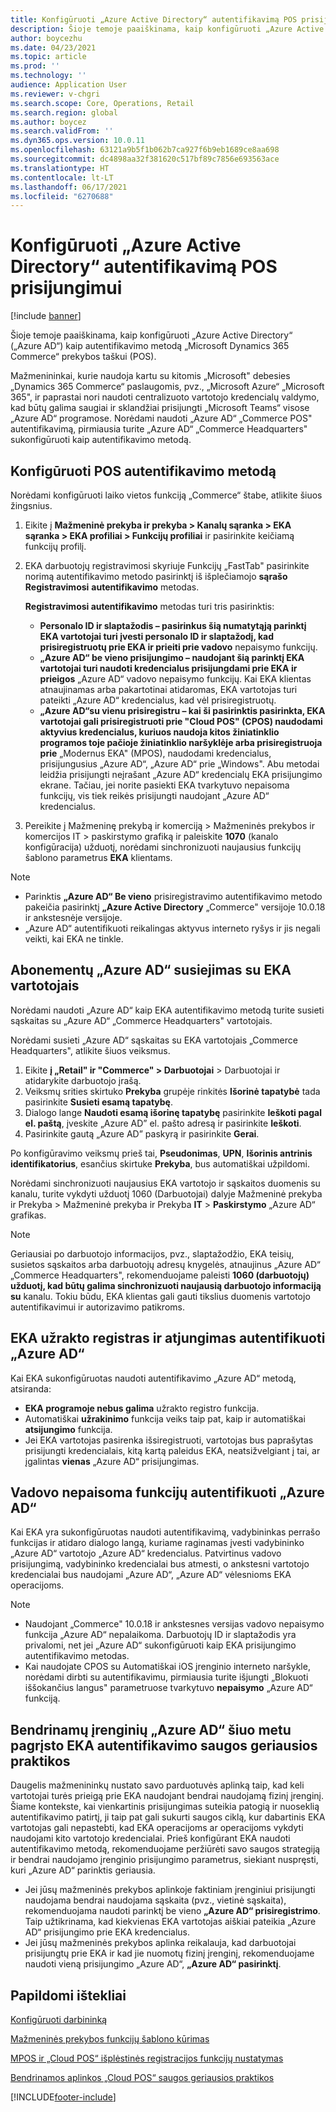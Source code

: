 ```yaml
---
title: Konfigūruoti „Azure Active Directory“ autentifikavimą POS prisijungimui
description: Šioje temoje paaiškinama, kaip konfigūruoti „Azure Active Directory“ kaip autentifikavimo metodą „Microsoft Dynamics 365 Commerce“ prekybos taškui.
author: boycezhu
ms.date: 04/23/2021
ms.topic: article
ms.prod: ''
ms.technology: ''
audience: Application User
ms.reviewer: v-chgri
ms.search.scope: Core, Operations, Retail
ms.search.region: global
ms.author: boycez
ms.search.validFrom: ''
ms.dyn365.ops.version: 10.0.11
ms.openlocfilehash: 63121a9b5f1b062b7ca927f6b9eb1689ce8aa698
ms.sourcegitcommit: dc4898aa32f381620c517bf89c7856e693563ace
ms.translationtype: HT
ms.contentlocale: lt-LT
ms.lasthandoff: 06/17/2021
ms.locfileid: "6270688"
---
```

# <a name="configure-azure-active-directory-authentication-for-pos-sign-in"></a>Konfigūruoti „Azure Active Directory“ autentifikavimą POS prisijungimui

[!include [banner](includes/banner.md)]

Šioje temoje paaiškinama, kaip konfigūruoti „Azure Active Directory“ („Azure AD“) kaip autentifikavimo metodą „Microsoft Dynamics 365 Commerce“ prekybos taškui (POS).

Mažmenininkai, kurie naudoja kartu su kitomis „Microsoft" debesies „Dynamics 365 Commerce“ paslaugomis, pvz., „Microsoft Azure“ „Microsoft 365", ir paprastai nori naudoti centralizuoto vartotojo kredencialų valdymo, kad būtų galima saugiai ir sklandžiai prisijungti „Microsoft Teams“ visose „Azure AD“ programose. Norėdami naudoti „Azure AD“ „Commerce POS" autentifikavimą, pirmiausia turite „Azure AD“ „Commerce Headquarters" sukonfigūruoti kaip autentifikavimo metodą.

## <a name="configure-pos-authentication-method"></a>Konfigūruoti POS autentifikavimo metodą

Norėdami konfigūruoti laiko vietos funkciją „Commerce“ štabe, atlikite šiuos žingsnius.
    
1. Eikite į **Mažmeninė prekyba ir prekyba \> Kanalų sąranka \> EKA sąranka \> EKA profiliai \> Funkcijų profiliai** ir pasirinkite keičiamą funkcijų profilį.
1. EKA darbuotojų registravimosi skyriuje Funkcijų „FastTab" pasirinkite norimą autentifikavimo metodo pasirinktį iš išplečiamojo **sąrašo** **Registravimosi** **autentifikavimo** metodas.

    **Registravimosi autentifikavimo** metodas turi tris pasirinktis:
    
    - **Personalo ID ir slaptažodis – pasirinkus šią numatytąją parinktį EKA vartotojai turi įvesti personalo ID ir slaptažodį, kad prisiregistruotų prie EKA ir prieiti prie vadovo** nepaisymo funkcijų.
    - **„Azure AD“ be vieno prisijungimo – naudojant šią parinktį EKA vartotojai turi naudoti kredencialus prisijungdami prie EKA ir prieigos** „Azure AD“ vadovo nepaisymo funkcijų. Kai EKA klientas atnaujinamas arba pakartotinai atidaromas, EKA vartotojas turi pateikti „Azure AD“ kredencialus, kad vėl prisiregistruotų.
    - **„Azure AD“su vienu prisiregistru – kai ši pasirinktis pasirinkta, EKA vartotojai gali prisiregistruoti prie "Cloud POS" (CPOS) naudodami aktyvius kredencialus, kuriuos naudoja kitos žiniatinklio programos toje pačioje žiniatinklio naršyklėje arba prisiregistruoja prie** „Modernus EKA" (MPOS), naudodami kredencialus, prisijungusius „Azure AD“, „Azure AD“ prie „Windows". Abu metodai leidžia prisijungti neįrašant „Azure AD“ kredencialų EKA prisijungimo ekrane. Tačiau, jei norite pasiekti EKA tvarkytuvo nepaisoma funkcijų, vis tiek reikės prisijungti naudojant „Azure AD“ kredencialus.

1. Pereikite į Mažmeninę prekybą ir komerciją > Mažmeninės prekybos ir komercijos IT > paskirstymo grafiką ir paleiskite **1070** (kanalo konfigūracija) užduotį, norėdami sinchronizuoti naujausius funkcijų šablono parametrus **EKA** klientams.

> [!NOTE]
> - Parinktis **„Azure AD“ Be vieno** prisiregistravimo autentifikavimo metodo pakeičia pasirinktį **„Azure Active Directory** „Commerce" versijoje 10.0.18 ir ankstesnėje versijoje.
> - „Azure AD“ autentifikuoti reikalingas aktyvus interneto ryšys ir jis negali veikti, kai EKA ne tinkle.

## <a name="associate-azure-ad-accounts-with-pos-users"></a>Abonementų „Azure AD“ susiejimas su EKA vartotojais

Norėdami naudoti „Azure AD“ kaip EKA autentifikavimo metodą turite susieti sąskaitas su „Azure AD“ „Commerce Headquarters" vartotojais. 

Norėdami susieti „Azure AD“ sąskaitas su EKA vartotojais „Commerce Headquarters", atlikite šiuos veiksmus.
    
1. Eikite **į „Retail" ir "Commerce" > Darbuotojai** > Darbuotojai ir atidarykite darbuotojo įrašą.
1. Veiksmų srities skirtuko **Prekyba** grupėje rinkitės **Išorinė tapatybė** tada pasirinkite **Susieti esamą tapatybę**. 
1. Dialogo lange **Naudoti esamą išorinę tapatybę** pasirinkite **Ieškoti pagal el. paštą**, įveskite „Azure AD” el. pašto adresą ir pasirinkite **Ieškoti**.
1. Pasirinkite gautą „Azure AD” paskyrą ir pasirinkite **Gerai**.

Po konfigūravimo veiksmų prieš tai, **Pseudonimas**, **UPN**, **Išorinis antrinis identifikatorius**, esančius skirtuke **Prekyba**, bus automatiškai užpildomi.

Norėdami sinchronizuoti naujausius EKA vartotojo ir sąskaitos duomenis su kanalu, turite vykdyti užduotį 1060 (Darbuotojai) dalyje Mažmeninė prekyba ir Prekyba > Mažmeninė prekyba ir Prekyba **IT** > **Paskirstymo** „Azure AD“ grafikas.

> [!NOTE]
> Geriausiai po darbuotojo informacijos, pvz., slaptažodžio, EKA teisių, susietos sąskaitos arba darbuotojų adresų knygelės, atnaujinus „Azure AD“ „Commerce Headquarters", rekomenduojame paleisti **1060 (darbuotojų) užduotį, kad būtų galima sinchronizuoti naujausią darbuotojo informaciją su** kanalu. Tokiu būdu, EKA klientas gali gauti tikslius duomenis vartotojo autentifikavimui ir autorizavimo patikroms.

## <a name="pos-lock-register-and-sign-out-with-azure-ad-authentication"></a>EKA užrakto registras ir atjungimas autentifikuoti „Azure AD“

Kai EKA sukonfigūruotas naudoti autentifikavimo „Azure AD“ metodą, atsiranda:

- **EKA programoje nebus galima** užrakto registro funkcija. 
- Automatiškai **užrakinimo** funkcija veiks taip pat, kaip ir automatiškai **atsijungimo** funkcija.
- Jei EKA vartotojas pasirenka išsiregistruoti, vartotojas bus paprašytas prisijungti kredencialais, kitą kartą paleidus EKA, neatsižvelgiant į tai, ar įgalintas **vienas** „Azure AD“ prisijungimas.

## <a name="manager-override-functionality-with-azure-ad-authentication"></a>Vadovo nepaisoma funkcijų autentifikuoti „Azure AD“

Kai EKA yra sukonfigūruotas naudoti autentifikavimą, vadybininkas perrašo funkcijas ir atidaro dialogo langą, kuriame raginamas įvesti vadybininko „Azure AD“ vartotojo „Azure AD“ kredencialus. Patvirtinus vadovo prisijungimą, vadybininko kredencialai bus atmesti, o ankstesni vartotojo kredencialai bus naudojami „Azure AD“, „Azure AD“ vėlesnioms EKA operacijoms.

> [!NOTE]
> - Naudojant „Commerce" 10.0.18 ir ankstesnes versijas vadovo nepaisymo funkcija „Azure AD“ nepalaikoma. Darbuotojų ID ir slaptažodis yra privalomi, net jei „Azure AD“ sukonfigūruoti kaip EKA prisijungimo autentifikavimo metodas.
> - Kai naudojate CPOS su Automatiškai iOS įrenginio interneto naršykle, norėdami dirbti su autentifikavimu, pirmiausia turite išjungti „Blokuoti iššokančius langus" parametruose tvarkytuvo **nepaisymo** „Azure AD“ funkciją. 

## <a name="security-best-practices-for-azure-ad-based-pos-authentication-on-shared-devices"></a>Bendrinamų įrenginių „Azure AD“ šiuo metu pagrįsto EKA autentifikavimo saugos geriausios praktikos

Daugelis mažmenininkų nustato savo parduotuvės aplinką taip, kad keli vartotojai turės prieigą prie EKA naudojant bendrai naudojamą fizinį įrenginį. Šiame kontekste, kai vienkartinis prisijungimas suteikia patogią ir nuoseklią autentifikavimo patirtį, ji taip pat gali sukurti saugos ciklą, kur dabartinis EKA vartotojas gali nepastebti, kad EKA operacijoms ar operacijoms vykdyti naudojami kito vartotojo kredencialai. Prieš konfigūrant EKA naudoti autentifikavimo metodą, rekomenduojame peržiūrėti savo saugos strategiją ir bendrai naudojamo įrenginio prisijungimo parametrus, siekiant nuspręsti, kuri „Azure AD“ parinktis geriausia.

- Jei jūsų mažmeninės prekybos aplinkoje faktiniam įrenginiui prisijungti naudojama bendrai naudojama sąskaita (pvz., vietinė sąskaita), rekomenduojama naudoti parinktį be vieno **„Azure AD“ prisiregistrimo**. Taip užtikrinama, kad kiekvienas EKA vartotojas aiškiai pateikia „Azure AD“ prisijungimo prie EKA kredencialus.
- Jei jūsų mažmeninės prekybos aplinka reikalauja, kad darbuotojai prisijungtų prie EKA ir kad jie nuomotų fizinį įrenginį, rekomenduojame naudoti vieną prisijungimo „Azure AD“, **„Azure AD“ pasirinktį**.

## <a name="additional-resources"></a>Papildomi ištekliai

[ Konfigūruoti darbininką](tasks/worker.md)

[Mažmeninės prekybos funkcijų šablono kūrimas](retail-functionality-profile.md)


[MPOS ir „Cloud POS“ išplėstinės registracijos funkcijų nustatymas](extended-logon.md)

[Bendrinamos aplinkos „Cloud POS“ saugos geriausios praktikos](dev-itpro/secure-retail-cloud-pos.md)



[!INCLUDE[footer-include](../includes/footer-banner.md)]
